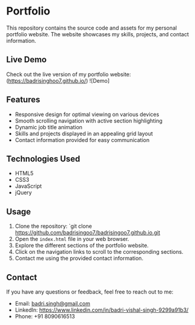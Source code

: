 # Portfolio 

This repository contains the source code and assets for my personal portfolio website. The website showcases my skills, projects, and contact information.

## Live Demo

Check out the live version of my portfolio website: (https://badrisinghoo7.github.io/)
![Demo]



## Features

- Responsive design for optimal viewing on various devices
- Smooth scrolling navigation with active section highlighting
- Dynamic job title animation
- Skills and projects displayed in an appealing grid layout
- Contact information provided for easy communication

## Technologies Used

- HTML5
- CSS3
- JavaScript
- jQuery

## Usage

1. Clone the repository: `git clone https://github.com/badrisingoo7/badrisingoo7.github.io.git
2. Open the `index.html` file in your web browser.
3. Explore the different sections of the portfolio website.
4. Click on the navigation links to scroll to the corresponding sections.
5. Contact me using the provided contact information.


## Contact

If you have any questions or feedback, feel free to reach out to me:

- Email: badri.singh@gmail.com
- LinkedIn: https://www.linkedin.com/in/badri-vishal-singh-9299a91b3/
- Phone: +91 8090616513
